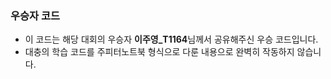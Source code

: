 ### 우승자 코드

- 이 코드는 해당 대회의 우승자 **이주영_T1164**님께서 공유해주신 우승 코드입니다. 
- 대충의 학습 코드를 주피터노트북 형식으로 다룬 내용으로 완벽히 작동하지 않습니다. 

